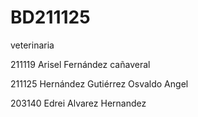 # BD211125
veterinaria
<p>211119 Arisel Fernández cañaveral </p>
<p>211125 Hernández Gutiérrez Osvaldo Angel</p>
<p>203140 Edrei Alvarez Hernandez</p>



